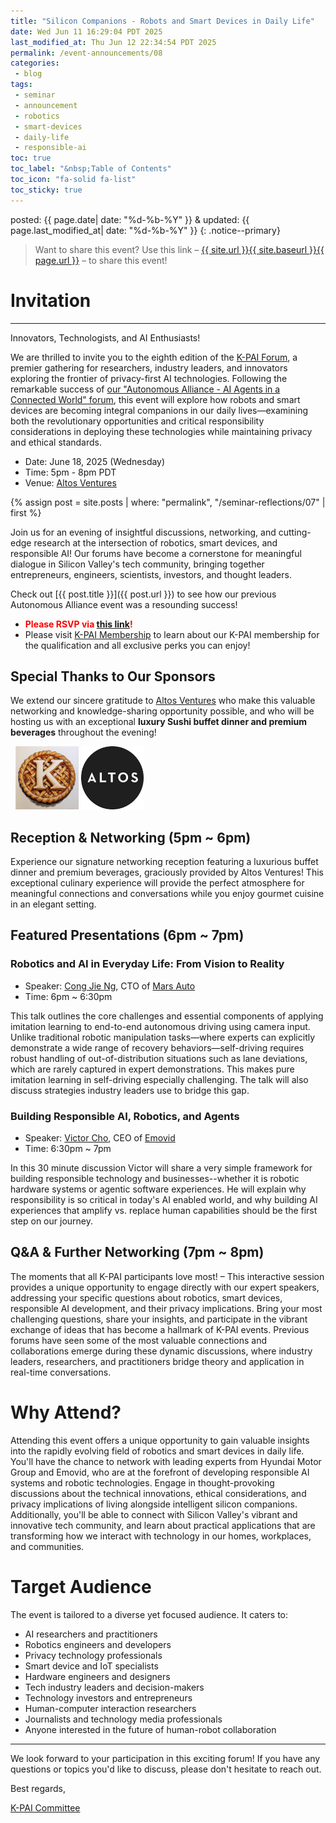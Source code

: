 ```yaml
---
title: "Silicon Companions - Robots and Smart Devices in Daily Life"
date: Wed Jun 11 16:29:04 PDT 2025
last_modified_at: Thu Jun 12 22:34:54 PDT 2025
permalink: /event-announcements/08
categories:
 - blog
tags:
 - seminar
 - announcement
 - robotics
 - smart-devices
 - daily-life
 - responsible-ai
toc: true
toc_label: "&nbsp;Table of Contents"
toc_icon: "fa-solid fa-list"
toc_sticky: true
---
```


posted: {{ page.date| date: "%d-%b-%Y" }}
&amp;
updated: {{ page.last_modified_at| date: "%d-%b-%Y" }}
{: .notice--primary}

> Want to share this event?
Use this link
&ndash; <a href="{{ page.url }}">{{ site.url }}{{ site.baseurl }}{{ page.url }}</a> &ndash;
to share this event!

# Invitation

---

Innovators, Technologists, and AI Enthusiasts!

We are thrilled to invite you to the eighth edition of the [K-PAI Forum](/),
a premier gathering for researchers, industry leaders,
and innovators exploring the frontier of privacy-first AI technologies.
Following the remarkable success of [our "Autonomous Alliance - AI Agents in a Connected World" forum](/seminar-reflections/07),
this event will explore how robots and smart devices are becoming integral companions in our daily lives—examining both the revolutionary opportunities and critical responsibility considerations in deploying these technologies while maintaining privacy and ethical standards.

- Date: June 18, 2025 (Wednesday)
- Time: 5pm - 8pm PDT
- Venue: [Altos Ventures](https://maps.app.goo.gl/R9ZQfxQocY7KSCC2A)

{% assign post = site.posts | where: "permalink", "/seminar-reflections/07" | first %}

Join us for an evening of insightful discussions, networking, and cutting-edge research at the intersection of robotics, smart devices, and responsible AI! Our forums have become a cornerstone for meaningful dialogue in Silicon Valley's tech community, bringing together entrepreneurs, engineers, scientists, investors, and thought leaders.

Check out [{{ post.title }}]({{ post.url }}) to see how our previous Autonomous Alliance event was a resounding success!

- <font color="red"><strong>Please RSVP via <a href="https://lu.ma/silicon-companions">this link</a>!</strong></font>
- Please visit [K-PAI Membership](/membership)
to learn about our K-PAI membership
for the qualification and all exclusive perks you can enjoy!

## Special Thanks to Our Sponsors

We extend our sincere gratitude to [Altos Ventures](https://www.altosvc.com/) who make this valuable networking and knowledge-sharing opportunity possible, and who will be hosting us with an exceptional **luxury Sushi buffet dinner and premium beverages** throughout the evening!

<div class="img-container-justified">
&nbsp;
<img width="20%" src="/assets/images/k-on-pie.png">
<img width="20%" src="/resource/org-logos/altos-ventures-logo-01.png">
&nbsp;
</div>

<!--Stay tuned for information about special prizes and giveaways at this event!-->

<!--***Please note: This event will be conducted in Korean.***-->

## Reception & Networking (5pm ~ 6pm)

Experience our signature networking reception featuring a luxurious buffet dinner and premium beverages,
graciously provided by Altos Ventures! This exceptional culinary experience will provide the perfect atmosphere for meaningful connections and conversations while you enjoy gourmet cuisine in an elegant setting.

## Featured Presentations (6pm ~ 7pm)

### Robotics and AI in Everyday Life: From Vision to Reality

- Speaker: [Cong Jie Ng](https://www.linkedin.com/in/congjie/), CTO of [Mars Auto](https://marsauto.com/)
- Time: 6pm ~ 6:30pm

This talk outlines the core challenges and essential components of applying imitation learning to end-to-end autonomous driving using camera input. Unlike traditional robotic manipulation tasks—where experts can explicitly demonstrate a wide range of recovery behaviors—self-driving requires robust handling of out-of-distribution situations such as lane deviations, which are rarely captured in expert demonstrations. This makes pure imitation learning in self-driving especially challenging. The talk will also discuss strategies industry leaders use to bridge this gap.

### Building Responsible AI, Robotics, and Agents

- Speaker: [Victor Cho](https://www.linkedin.com/in/victor-cho-/), CEO of [Emovid](https://www.emovid.com/)
- Time: 6:30pm ~ 7pm

<!--
Victor will delve into the critical principles and practices necessary for developing responsible AI systems, robotics, and autonomous agents. His presentation will cover ethical AI development frameworks, safety considerations in robotic systems, privacy-preserving approaches in smart device ecosystems, and the importance of human-centered design in creating AI companions that enhance rather than replace human capabilities.
-->

In this 30 minute discussion Victor will share a very simple framework for building responsible technology and businesses--whether it is robotic hardware systems or agentic software experiences. He will explain why responsibility is so critical in today's AI enabled world, and why building AI experiences that amplify vs. replace human capabilities should be the first step on our journey.

## Q&A & Further Networking (7pm ~ 8pm)

The moments that all K-PAI participants love most!
&ndash;
This interactive session provides a unique opportunity to engage directly with our expert speakers, addressing your specific questions about robotics, smart devices, responsible AI development, and their privacy implications. Bring your most challenging questions, share your insights, and participate in the vibrant exchange of ideas that has become a hallmark of K-PAI events. Previous forums have seen some of the most valuable connections and collaborations emerge during these dynamic discussions, where industry leaders, researchers, and practitioners bridge theory and application in real-time conversations.

# Why Attend?

Attending this event offers a unique opportunity to gain valuable insights into the rapidly evolving field of robotics and smart devices in daily life. You'll have the chance to network with leading experts from Hyundai Motor Group and Emovid, who are at the forefront of developing responsible AI systems and robotic technologies. Engage in thought-provoking discussions about the technical innovations, ethical considerations, and privacy implications of living alongside intelligent silicon companions. Additionally, you'll be able to connect with Silicon Valley's vibrant and innovative tech community, and learn about practical applications that are transforming how we interact with technology in our homes, workplaces, and communities.

# Target Audience

The event is tailored to a diverse yet focused audience. It caters to:

- AI researchers and practitioners
- Robotics engineers and developers
- Privacy technology professionals
- Smart device and IoT specialists
- Hardware engineers and designers
- Tech industry leaders and decision-makers
- Technology investors and entrepreneurs
- Human-computer interaction researchers
- Journalists and technology media professionals
- Anyone interested in the future of human-robot collaboration

---

We look forward to your participation in this exciting forum! If you have any questions or topics you'd like to discuss, please don't hesitate to reach out.

Best regards,

[K-PAI Committee](/committee)
